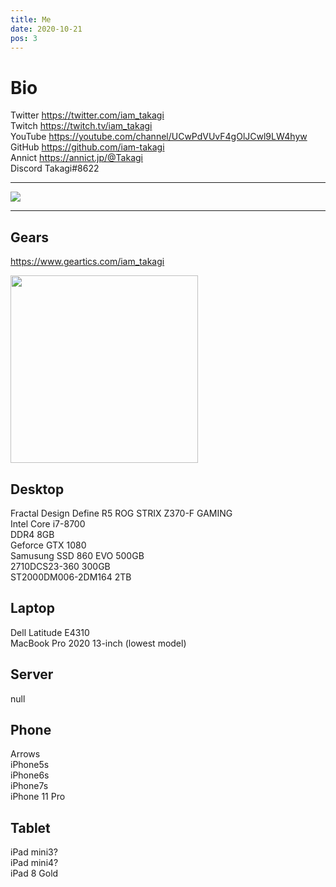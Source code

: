 ```yaml
---
title: Me
date: 2020-10-21
pos: 3
---
```


# Bio 

Twitter  https://twitter.com/iam_takagi<br/>
Twitch   https://twitch.tv/iam_takagi<br/>
YouTube  https://youtube.com/channel/UCwPdVUvF4gOlJCwl9LW4hyw<br/>
GitHub   https://github.com/iam-takagi<br/>
Annict   https://annict.jp/@Takagi<br/>
Discord Takagi#8622

 * * *

<img src="https://grass-graph.moshimo.works/images/iam-takagi.png">

 * * *

## Gears
https://www.geartics.com/iam_takagi

<img src="https://i.imgur.com/wV665pE.jpg" width="300"><br/>

## Desktop
Fractal Design Define R5
ROG STRIX Z370-F GAMING<br/>
Intel Core i7-8700<br/>
DDR4 8GB<br/>
Geforce GTX 1080<br/>
Samusung SSD 860 EVO 500GB<br/>
2710DCS23-360 300GB<br/>
ST2000DM006-2DM164 2TB<br/>

## Laptop
Dell Latitude E4310<br/>
MacBook Pro 2020 13-inch (lowest model)<br/>

## Server
null

## Phone
Arrows<br/>
iPhone5s<br/>
iPhone6s<br/>
iPhone7s<br/>
iPhone 11 Pro<br/>

## Tablet
iPad mini3?<br/>
iPad mini4?<br/>
iPad 8 Gold<br/>
